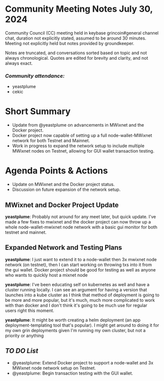 # Community Meeting Notes July 30, 2024

Community Council (CC) meeting held in keybase grincoin#general channel chat, duration not explicitly stated, assumed to be around 30 minutes. Meeting not explicitly held but notes provided by groundkeeper.

Notes are truncated, and conversations sorted based on topic and not always chronological. Quotes are edited for brevity and clarity, and not always exact.

### _Community attendance:_

* yeastplume
* cekic

# Short Summary

-   Update from @yeastplume on advancements in MWixnet and the Docker project.
-   Docker project now capable of setting up a full node-wallet-MWixnet network for both Testnet and Mainnet.
-   Work in progress to expand the network setup to include multiple MWixnet nodes on Testnet, allowing for GUI wallet transaction testing.


# Agenda Points & Actions

*   Update on MWixnet and the Docker project status.
*   Discussion on future expansion of the network setup.


## MWixnet and Docker Project Update

__yeastplume__: Probably not around for any meet later, but quick update. I've made a few fixes to mwixnet and the docker project can now throw up a whole node-wallet-mwixnet node network with a basic gui monitor for both testnet and mainnet.

## Expanded Network and Testing Plans

__yeastplume__: I just want to extend it to a node-wallet then 3x mwixnet node network (on testnet), then I can start working on throwing txs into it from the gui wallet. Docker project should be good for testing as well as anyone who wants to quickly host a mixnet node



__yeastplume__: I've been educating self on kubernetes as well and have a cluster running locally. I can see an argument for having a version that launches into a kube cluster as I think that method of deployment is going to be more and more popular, but it's much, much more complicated to work with than docker and I don't think it's going to be much use for regular users right this moment.

__yeastplume__: It might be worth creating a helm deployment (an app deployment-templating tool that's popular). I might get around to doing it for my own grin deployments given I'm running my own cluster, but not a priority or anything

## *TO DO List*

*   @yeastplume: Extend Docker project to support a node-wallet and 3x MWixnet node network setup on Testnet.
*   @yeastplume: Begin transaction testing with the GUI wallet.
  
